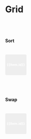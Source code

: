 # Grid



<script setup>
import { ref, shallowRef, triggerRef, watch, watchEffect, reactive, customRef, onMounted, onUnmounted, toRef, computed, defineComponent } from 'vue'
import './styles.css'


import createDragDropObservable from './src/main'
import addClassesMiddleware  from './src/add-classes'
import indicatorMiddleware  from './src/indicator'
import autoScrollMiddleware  from './src/auto-scroll'
import dragImageMiddleware  from './src/drag-image'
import { reorderItems, swapElements }  from './src/utils'
const COLORS = [
"#ffe2f9","#ffe0f9","#ffdef9","#ffddf9","#ffdbf9","#ffd9f9","#ffd7f9","#ffd6f9","#ffd4f9","#ffd2f9","#ffd0f9","#ffcff9","#ffcdf9","#ffcbf9","#ffc9f9","#ffc8f9","#ffc6fa","#ffc4fa","#ffc2fa","#fec1fa","#febffa","#febdfa","#febcfb","#febafb","#fdb8fb","#fdb6fb","#fdb5fb","#fcb3fc","#fcb1fc","#fcaffc","#fbaefc","#fbacfd","#faaafd","#faa8fd","#faa7fd","#f9a5fe","#f9a3fe","#f8a1fe","#f8a0ff","#f79eff","#f799ff","#f699ff","#f499ff","#f399ff","#f29aff","#f09aff","#ef9aff","#ee9aff","#ec9aff","#eb9aff","#ea9bff","#e89bff","#e79bff","#e69bff","#e49bff","#e39bff","#e29bff","#e09cff","#df9cff","#de9cff","#dc9cff","#db9cff","#da9cff","#d89cff","#d79cff","#d69dff","#d49dff","#d39dff","#d29dff","#d09dff","#cf9dff","#ce9dff","#cc9dff","#cb9dff","#ca9eff","#c89eff","#c79eff","#c69eff","#c49eff","#c39eff"]
const items = ref(COLORS.map(hex => ({id: hex})))
const container = ref(null)


import { useSelectStuff } from './src/select-stuff'


onMounted(() => {
  const subscription = createDragDropObservable({
    vertical: false,
    dropPositionFn: ({ dragElement, dropElement }) =>  'around',
    getSelectedElements: () => Array.from(container.value.querySelectorAll('.selected'))
  },)
  .pipe(
    addClassesMiddleware(),
    indicatorMiddleware({offset: 3}),
    autoScrollMiddleware(),
    dragImageMiddleware({minElements: 1})
  )
  .subscribe(
    ({type, dragElements, dropElement, position}) => {
        if(type === 'DragEnd' && !!dropElement){
          const selectedItems = dragElements.map((e) => items.value.find(item => item.id === e.getAttribute('data-id')))
            const index = parseInt(dropElement.getAttribute('data-index'))
            console.log(index,selectedItems)
            if (position === 'after'){
              items.value = reorderItems(items.value, selectedItems, index + 1)
            } else if (position === 'before'){
              items.value = reorderItems(items.value, selectedItems, index)
            }
          }
        })

  const { destroy } = useSelectStuff(container.value, (selected) => 
    Array.from(container.value.querySelectorAll('[data-id]')).forEach((el) => !selected.includes(el.getAttribute('data-id')) ? el.classList.remove('selected') : el.classList.add('selected') )
  )
  onUnmounted(()=> {
    destroy()
    subscription.unsubscribe()
  })

})


const items2 = ref(COLORS.map(hex => ({id: hex})))
const container2 = ref(null)
onMounted(() => {
  const subscription = createDragDropObservable({
    container: container2.value,
    vertical: false,
    dropPositionFn: ({ dragElement, dropElement }) =>  'in'
     })
     .pipe(
        addClassesMiddleware(),
        indicatorMiddleware({offset: 3}),
        autoScrollMiddleware(),
        dragImageMiddleware({minElements: 0})
      )
     .subscribe
     (({type, dragElements, dropElement, position}) => {
      console.log(type)
        if(type === 'DragEnd' && !!dropElement){
          const index1 = parseInt(dropElement.getAttribute('data-index'))
          const index2 = parseInt(dragElements[0].getAttribute('data-index'))
          if (position === 'in'){
            swapElements(items2.value,index1, index2)
          }
        }
      })

  onUnmounted(()=> subscription.unsubscribe())

})



</script>

<br>
<br>

#### Sort
<br>
<div class='demo'>
<div ref='container' style='display: grid; grid: auto-flow/ repeat(10, 1fr); position: relative; gap: 6px;'>
    <div v-for="(item, index) in items" draggable="false" style=' height: 55px;  padding: 5px; font-size: 11px; font-weight: bold; line-height: 1.25; cursor: grab; border-radius: 4px;  display: flex; color: #fff; text-align: center; align-items: center; justify-content: center;   background: #eee; ' :style='{background: item.id}'  :key='item.id' :data-index='index'  :data-id='item.id'  >
   <span>{{item.id}}</span></div>
</div>
</div>

<br><br>

#### Swap
<br>
<div class='demo'>

<div ref='container2' style='display: grid; grid: auto-flow/ repeat(10, 1fr); position: relative; gap: 6px;'>
    <div v-for="(item, index) in items2" draggable="false" style='height: 55px;  padding: 5px; font-size: 11px; font-weight: bold; line-height: 1.25; cursor: grab; border-radius: 4px;  display: flex; color: #fff; text-align: center; align-items: center; justify-content: center;  background: #eee; ' :style='{background: item.id}'  :key='item.id' :data-index='index'  :data-id='item.id'  >
   <span>{{item.id}}</span></div>
</div>
</div>

